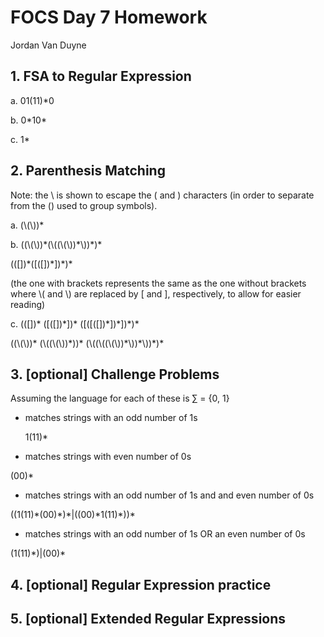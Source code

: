 # FOCS Day 7 Homework
Jordan Van Duyne

## 1. FSA to Regular Expression

a. 01(11)\*0

b. 0\*10\*

c. 1\*

## 2. Parenthesis Matching

Note: the \ is shown to escape the ( and ) characters (in order to separate from the () used to group symbols).

a. (\\(\\))\*

b. ((\\(\\))\*(\\((\\(\\))\*\\))\*)\*

(([])\*([([])\*])\*)\*

(the one with brackets represents the same as the one without brackets where \\( and \\) are replaced by [ and ], respectively, to allow for easier reading)

c. (([])\* ([([])\*])\* ([([([])\*])\*])\*)\*

((\\(\\))\* (\\((\\(\\))\*\))\* (\\((\\((\\(\\))\*\\))\*\\))\*)\*

## 3. [optional] Challenge Problems
Assuming the language for each of these is ∑ = {0, 1}

* matches strings with an odd number of 1s

  1(11)\*

* matches strings with even number of 0s

 (00)\*

* matches strings with an odd number of 1s and and even number of 0s

 ((1(11)\*(00)\*)\*|((00)\*1(11)\*))\*

* matches strings with an odd number of 1s OR an even number of 0s

 (1(11)\*)|(00)\*

## 4. [optional] Regular Expression practice

## 5. [optional] Extended Regular Expressions
